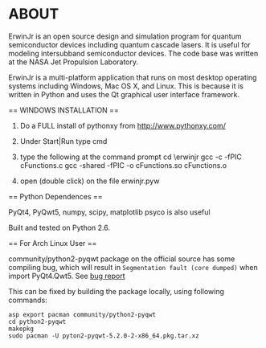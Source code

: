 ABOUT
=====

ErwinJr is an open source design and simulation program for quantum semiconductor devices including quantum cascade lasers. It is useful for modeling intersubband semiconductor devices.  The code base was written at the NASA Jet Propulsion Laboratory.

ErwinJr is a multi-platform application that runs on most desktop operating systems including Windows, Mac OS X, and Linux.  This is because it is written in Python and uses the Qt graphical user interface framework.


== WINDOWS INSTALLATION ==

1) Do a FULL install of pythonxy from http://www.pythonxy.com/

2) Under Start|Run type cmd

3) type the following at the command prompt
   cd \erwinjr
   gcc -c -fPIC cFunctions.c
   gcc -shared -fPIC -o cFunctions.so cFunctions.o
   
4) open (double click) on the file erwinjr.pyw


== Python Dependences ==

PyQt4, PyQwt5, numpy, scipy, matplotlib
psyco is also useful

Built and tested on Python 2.6.

== For Arch Linux User ==

community/python2-pyqwt package on the official source has some compiling bug, which will result in `Segmentation fault (core dumped)` when import PyQt4.Qwt5. See [bug report](https://bugs.archlinux.org/task/53918?project=5&cat%5B0%5D=33&string=python2-pyqwt) 

This can be fixed by building the package locally, using following commands: 

	asp export pacman community/python2-pyqwt
	cd python2-pyqwt
	makepkg
	sudo pacman -U pyton2-pyqwt-5.2.0-2-x86_64.pkg.tar.xz

